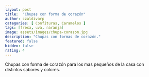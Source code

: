 ```yaml
---
layout: post
title:  "Chupas con forma de corazón"
author: czaldivarp
categories: [ Confituras, Caramelos ]
tags: [fresa, uva, naranja]
image: assets/images/chupa-corazon.jpg
description: "Chupas con formas de corazón."
featured: false
hidden: false
rating: 4
---
```


Chupas con forma de corazón para los mas pequeños de la casa con distintos sabores y colores.